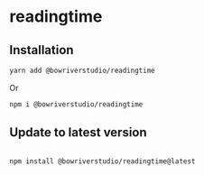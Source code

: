 # readingtime

## Installation

```bash
yarn add @bowriverstudio/readingtime
```

Or

```bash
npm i @bowriverstudio/readingtime
```

## Update to latest version

```bash

npm install @bowriverstudio/readingtime@latest
```
